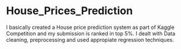 # House_Prices_Prediction

I basically created a House price prediction system as part of Kaggle Competition and my submission is ranked in top 5%.
I dealt with Data cleaning, preprocessing and used appropiate regression techniques.
